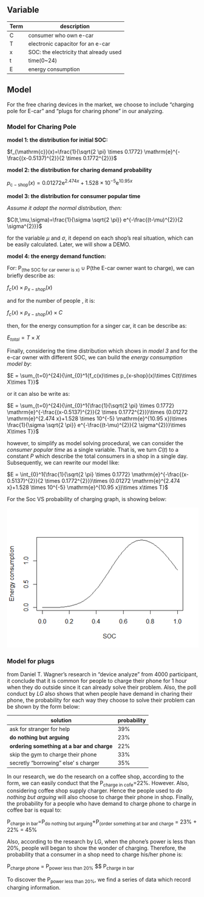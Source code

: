 ## Variable

| Term | description                            |
| ---- | -------------------------------------- |
| C    | consumer who own e-car                 |
| T    | electronic capacitor for an e-car      |
| x    | SOC: the electricity that already used |
| t    | time(0~24)                             |
| E    | energy consumption                     |

## Model

For the free charing devices in the market, we choose to include “charging pole for E-car” and “plugs for charing phone” in our analyzing.

### Model for Charing Pole

**model 1: the distribution for initial  SOC:**

$f_{\mathrm{c}}(x)=\frac{1}{\sqrt{2 \pi} \times 0.1772} \mathrm{e}^{-\frac{(x-0.5137)^{2}}{2 \times 0.1772^{2}}}$

**model 2: the distribution for charing demand probability**

$p_{\mathrm{c}-\mathrm{shop}}(x)=0.01272 \mathrm{e}^{2.474 x}+1.528 \times 10^{-5} \mathrm{e}^{10.95 x}$

**model 3: the distribution for  consumer popular time**

*Assume it adapt the normal distribution, then:*

$C(t,\mu,\sigma)=\frac{1}{\sigma \sqrt{2 \pi}} e^{-\frac{(t-\mu)^{2}}{2 \sigma^{2}}}$

for the variable $\mu$ and $\sigma$, it depend on each shop’s real situation, which can be easily calculated. Later, we will show a DEMO.

**model 4: the energy demand function:**

For: P<sub>(the SOC for car owner is x)</sub> $\cup$ P(the E-car owner want to charge), we can briefly describe as:

$f_c(x)\times p_{x-shop}(x)$

and for the number of people , it is:

$f_c(x)\times p_{x-shop}(x)\times C$

then, for the energy consumption for a singer car, it can be describe as:

$E_{total} = T\times X$

Finally, considering the time distribution which shows in *model 3* and for the e-car owner with different SOC, we can build the *energy consumption model by*: 

$E = \sum_{t=0}^{24}{\int_{0}^1{f_c(x)\times p_{x-shop}(x)\times C(t)\times X\times T}}$

or it can also be write as:

$E = \sum_{t=0}^{24}{\int_{0}^1{\frac{1}{\sqrt{2 \pi} \times 0.1772} \mathrm{e}^{-\frac{(x-0.5137)^{2}}{2 \times 0.1772^{2}}}\times (0.01272 \mathrm{e}^{2.474 x}+1.528 \times 10^{-5} \mathrm{e}^{10.95 x})\times \frac{1}{\sigma \sqrt{2 \pi}} e^{-\frac{(t-\mu)^{2}}{2 \sigma^{2}}}\times X\times T}}$

however, to simplify as model solving procedural, we can consider the *consumer popular time* as a single variable. That is, we turn $C(t)$ to a constant *P* which describe the total consumers in a shop in a single day. Subsequently, we can rewrite our model like:

$E = \int_{0}^1{\frac{1}{\sqrt{2 \pi} \times 0.1772} \mathrm{e}^{-\frac{(x-0.5137)^{2}}{2 \times 0.1772^{2}}}\times (0.01272 \mathrm{e}^{2.474 x}+1.528 \times 10^{-5} \mathrm{e}^{10.95 x})\times x\times T}$

For the Soc VS probability of charging graph, is showing below:

![](socVSenergy.png)

### Model for plugs 

from Daniel T. Wagner’s research in “device analyze” from 4000 participant, it conclude that it is common for people to charge their phone for 1 hour when they do outside since it can already solve their problem. Also, the poll conduct by *LG* also shows that when people have demand in charing their phone, the probability   for each way they choose to solve their problem can be shown by the form below:

| solution                                   | probability |
| ------------------------------------------ | ----------- |
| ask for stranger for help                  | 39%         |
| **do nothing but arguing**                 | 23%         |
| **ordering something at a bar and charge** | 22%         |
| skip the gym to charge their phone         | 33%         |
| secretly “borrowing” else’ s charger       | 35%         |

In our research, we do the research on a coffee shop, according to the form, we can easily conduct that the P<sub>charge in cofe</sub>=22%. However. Also, considering coffee shop supply charger. Hence the people used to *do nothing but arguing* will also choose to charge their phone in shop. Finally, the probability for a people who have demand to charge phone to charge in coffee bar is equal to:

P<sub>charge in bar</sub>=P<sub>do nothing but arguing</sub>+P<sub>{order something at bar and charge</sub> = 23% + 22% = 45%

Also, according to the research by LG, when the phone’s power is less than 20%, people will began to show the wonder of charging. Therefore, the probability that a consumer in a shop need to charge his/her phone is:

P<sub>charge phone</sub> = P<sub>power less than 20%</sub> $$ P<sub>charge in bar</sub>

To discover the P<sub>power less than 20%</sub>, we find a series of data which record charging information.

